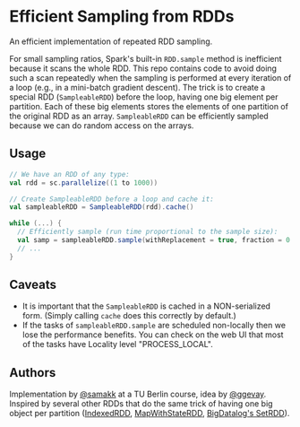 # Efficient Sampling from RDDs

An efficient implementation of repeated RDD sampling.

For small sampling ratios, Spark's built-in `RDD.sample` method is inefficient because it scans the whole RDD. This repo contains code to avoid doing such a scan repeatedly when the sampling is performed at every iteration of a loop (e.g., in a mini-batch gradient descent). The trick is to create a special RDD (`SampleableRDD`) before the loop, having one big element per partition. Each of these big elements stores the elements of one partition of the original RDD as an array. `SampleableRDD` can be efficiently sampled because we can do random access on the arrays.

## Usage

```scala
// We have an RDD of any type:
val rdd = sc.parallelize((1 to 1000))

// Create SampleableRDD before a loop and cache it:
val sampleableRDD = SampleableRDD(rdd).cache()

while (...) {
  // Efficiently sample (run time proportional to the sample size):
  val samp = sampleableRDD.sample(withReplacement = true, fraction = 0.01, seed = 0x1337)
  // ...
}
```

## Caveats

* It is important that the `SampleableRDD` is cached in a NON-serialized form. (Simply calling `cache` does this correctly by default.)
* If the tasks of `sampleableRDD.sample` are scheduled non-locally then we lose the performance benefits. You can check on the web UI that most of the tasks have Locality level "PROCESS_LOCAL".

## Authors

Implementation by [@samakk](https://github.com/samakk) at a TU Berlin course, idea by [@ggevay](https://github.com/ggevay). Inspired by several other RDDs that do the same trick of having one big object per partition ([IndexedRDD](https://github.com/amplab/spark-indexedrdd), [MapWithStateRDD](https://github.com/apache/spark/blob/v3.0.1/streaming/src/main/scala/org/apache/spark/streaming/rdd/MapWithStateRDD.scala), [BigDatalog's SetRDD](https://github.com/ashkapsky/BigDatalog/blob/f7809840cc3c5ad3ed67db480f2ed7ed2b9ac2e2/datalog/src/main/scala/edu/ucla/cs/wis/bigdatalog/spark/execution/setrdd/SetRDD.scala)).